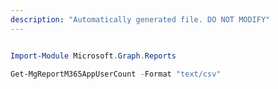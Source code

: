 ```yaml
---
description: "Automatically generated file. DO NOT MODIFY"
---
```


```powershell

Import-Module Microsoft.Graph.Reports

Get-MgReportM365AppUserCount -Format "text/csv" 

```